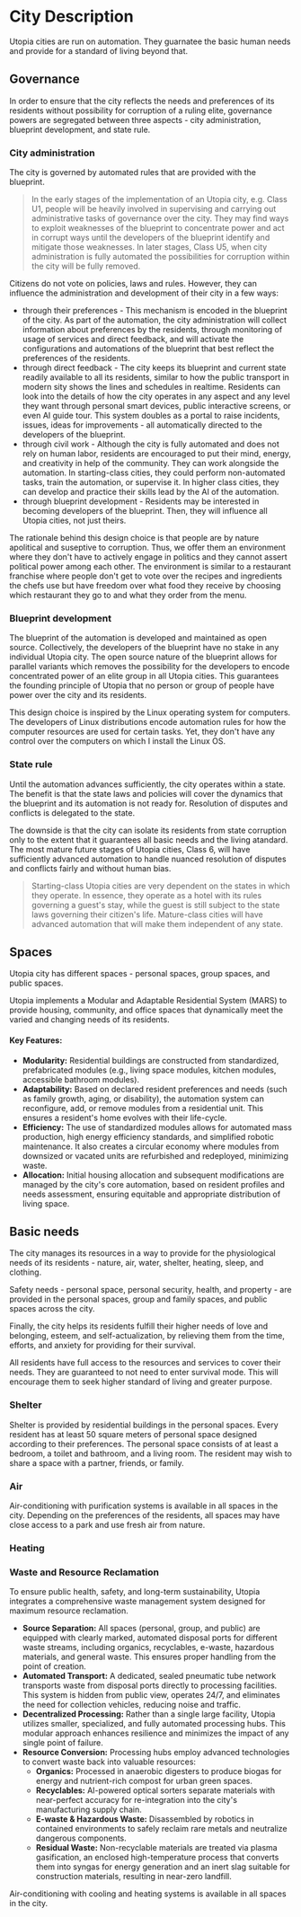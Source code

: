 # City Description

Utopia cities are run on automation.
They guarnatee the basic human needs and provide for a standard of living beyond that.

## Governance

In order to ensure that the city reflects the needs and preferences of its residents without possibility for corruption of a ruling elite, governance powers are segregated between three aspects - city administration, blueprint development, and state rule.

### City administration

The city is governed by automated rules that are provided with the blueprint.

> In the early stages of the implementation of an Utopia city, e.g. Class U1, people will be heavily involved in supervising and carrying out administrative tasks of governance over the city. They may find ways to exploit weaknesses of the blueprint to concentrate power and act in corrupt ways until the developers of the blueprint identify and mitigate those weaknesses. In later stages, Class U5, when city administration is fully automated the possibilities for corruption within the city will be fully removed.

Citizens do not vote on policies, laws and rules. However, they can influence the administration and development of their city in a few ways:
- through their preferences - This mechanism is encoded in the blueprint of the city. As part of the automation, the city administration will collect information about preferences by the residents, through monitoring of usage of services and direct feedback, and will activate the configurations and automations of the blueprint that best reflect the preferences of the residents.
- through direct feedback - The city keeps its blueprint and current state readily available to all its residents, similar to how the public transport in modern sity shows the lines and schedules in realtime. Residents can look into the details of how the city operates in any aspect and any level they want through personal smart devices, public interactive screens, or even AI guide tour. This system doubles as a portal to raise incidents, issues, ideas for improvements - all automatically directed to the developers of the blueprint.
- through civil work - Although the city is fully automated and does not rely on human labor, residents are encouraged to put their mind, energy, and creativity in help of the community. They can work alongside the automation. In starting-class cities, they could perform non-automated tasks, train the automation, or supervise it. In higher class cities, they can develop and practice their skills lead by the AI of the automation.
- through blueprint development - Residents may be interested in becoming developers of the blueprint. Then, they will influence all Utopia cities, not just theirs.

The rationale behind this design choice is that people are by nature apolitical and suseptive to corruption. Thus, we offer them an environment where they don't have to actively engage in politics and they cannot assert political power among each other. The environment is similar to a restaurant franchise where people don't get to vote over the recipes and ingredients the chefs use but have freedom over what food they receive by choosing which restaurant they go to and what they order from the menu.

### Blueprint development

The blueprint of the automation is developed and maintained as open source. Collectively, the developers of the blueprint have no stake in any individual Utopia city. The open source nature of the blueprint allows for parallel variants which removes the possibility for the developers to encode concentrated power of an elite group in all Utopia cities.
This guarantees the founding principle of Utopia that no person or group of people have power over the city and its residents.

This design choice is inspired by the Linux operating system for computers. The developers of Linux distributions encode automation rules for how the computer resources are used for certain tasks. Yet, they don't have any control over the computers on which I install the Linux OS.

### State rule

Until the automation advances sufficiently, the city operates within a state.
The benefit is that the state laws and policies will cover the dynamics that the blueprint and its automation is not ready for. Resolution of disputes and conflicts is delegated to the state.

The downside is that the city can isolate its residents from state corruption only to the extent that it guarantees all basic needs and the living atandard. The most mature future stages of Utopia cities, Class 6, will have sufficiently advanced automation to handle nuanced resolution of disputes and conflicts fairly and without human bias.

> Starting-class Utopia cities are very dependent on the states in which they operate. In essence, they operate as a hotel with its rules governing a guest's stay, while the guest is still subject to the state laws governing their citizen's life.
> Mature-class cities will have advanced automation that will make them independent of any state.

## Spaces

Utopia city has different spaces - personal spaces, group spaces, and public spaces.

Utopia implements a Modular and Adaptable Residential System (MARS) to provide housing, community, and office spaces that dynamically meet the varied and changing needs of its residents.

#### Key Features:
*   **Modularity:** Residential buildings are constructed from standardized, prefabricated modules (e.g., living space modules, kitchen modules, accessible bathroom modules).
*   **Adaptability:** Based on declared resident preferences and needs (such as family growth, aging, or disability), the automation system can reconfigure, add, or remove modules from a residential unit. This ensures a resident's home evolves with their life-cycle.
*   **Efficiency:** The use of standardized modules allows for automated mass production, high energy efficiency standards, and simplified robotic maintenance. It also creates a circular economy where modules from downsized or vacated units are refurbished and redeployed, minimizing waste.
*   **Allocation:** Initial housing allocation and subsequent modifications are managed by the city's core automation, based on resident profiles and needs assessment, ensuring equitable and appropriate distribution of living space.

## Basic needs

The city manages its resources in a way to provide for the physiological needs of its residents - nature, air, water, shelter, heating, sleep, and clothing.

Safety needs - personal space, personal security, health, and property - are provided in the personal spaces, group and family spaces, and public spaces across the city.

Finally, the city helps its residents fulfill their higher needs of love and belonging, esteem, and self-actualization, by relieving them from the time, efforts, and anxiety for providing for their survival.

All residents have full access to the resources and services to cover their needs.
They are guaranteed to not need to enter survival mode.
This will encourage them to seek higher standard of living and greater purpose.

### Shelter

Shelter is provided by residential buildings in the personal spaces.
Every resident has at least 50 square meters of personal space designed according to their preferences.
The personal space consists of at least a bedroom, a toilet and bathroom, and a living room.
The resident may wish to share a space with a partner, friends, or family.

### Air

Air-conditioning with purification systems is available in all spaces in the city.
Depending on the preferences of the residents, all spaces may have close access to a park and use fresh air from nature.

### Heating

### Waste and Resource Reclamation

To ensure public health, safety, and long-term sustainability, Utopia integrates a comprehensive waste management system designed for maximum resource reclamation.

*   **Source Separation:** All spaces (personal, group, and public) are equipped with clearly marked, automated disposal ports for different waste streams, including organics, recyclables, e-waste, hazardous materials, and general waste. This ensures proper handling from the point of creation.
*   **Automated Transport:** A dedicated, sealed pneumatic tube network transports waste from disposal ports directly to processing facilities. This system is hidden from public view, operates 24/7, and eliminates the need for collection vehicles, reducing noise and traffic.
*   **Decentralized Processing:** Rather than a single large facility, Utopia utilizes smaller, specialized, and fully automated processing hubs. This modular approach enhances resilience and minimizes the impact of any single point of failure.
*   **Resource Conversion:** Processing hubs employ advanced technologies to convert waste back into valuable resources:
    *   **Organics:** Processed in anaerobic digesters to produce biogas for energy and nutrient-rich compost for urban green spaces.
    *   **Recyclables:** AI-powered optical sorters separate materials with near-perfect accuracy for re-integration into the city's manufacturing supply chain.
    *   **E-waste & Hazardous Waste:** Disassembled by robotics in contained environments to safely reclaim rare metals and neutralize dangerous components.
    *   **Residual Waste:** Non-recyclable materials are treated via plasma gasification, an enclosed high-temperature process that converts them into syngas for energy generation and an inert slag suitable for construction materials, resulting in near-zero landfill.

Air-conditioning with cooling and heating systems is available in all spaces in the city.
